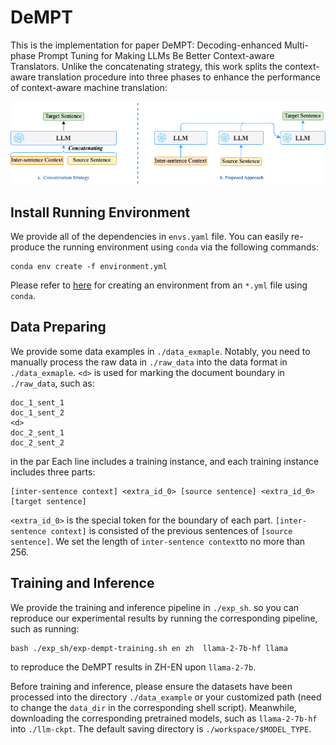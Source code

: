 # DeMPT
This is the implementation for paper DeMPT: Decoding-enhanced Multi-phase Prompt Tuning for Making LLMs Be Better Context-aware Translators. Unlike the concatenating strategy, this work splits the context-aware translation procedure into three phases to enhance the performance of context-aware machine translation:
<div align=center>

  ![msp](https://github.com/Rooders/DeMPT/blob/main/intro.png)

</div>

## Install Running Environment
We provide all of the dependencies in ``envs.yaml`` file. You can easily re-produce the running environment using ``conda`` via the following commands:
```
conda env create -f environment.yml
```
Please refer to [here](https://docs.conda.io/projects/conda/en/latest/user-guide/tasks/manage-environments.html?tdsourcetag=s_pctim_aiomsg#viewing-a-list-of-the-packages-in-an-environment) for creating an environment from an ``*.yml`` file using ``conda``.

## Data Preparing
We provide some data examples in ``./data_exmaple``. Notably, you need to manually process the raw data in ``./raw_data`` into the data format in ``./data_exmaple``. ``<d>`` is used for marking the document boundary in ``./raw_data``, such as:
```
doc_1_sent_1
doc_1_sent_2
<d>
doc_2_sent_1
doc_2_sent_2
```
in the par Each line includes a training instance, and each training instance includes three parts: 

```
[inter-sentence context] <extra_id_0> [source sentence] <extra_id_0> [target sentence]
```
``<extra_id_0>`` is the special token for the boundary of each part. ``[inter-sentence context]`` is consisted of the previous sentences of ``[source sentence]``. We set the length of ``inter-sentence context``to no more than 256.

## Training and Inference
We provide the training and inference pipeline in ``./exp_sh``. so you can reproduce our experimental results by running the corresponding pipeline, such as running:
```
bash ./exp_sh/exp-dempt-training.sh en zh  llama-2-7b-hf llama
```
to reproduce the DeMPT results in ZH-EN upon ``llama-2-7b``.

Before training and inference, please ensure the datasets have been processed into the directory ``./data_example`` or your customized path (need to change the ``data_dir`` in the corresponding shell script). Meanwhile, downloading the corresponding pretrained models, such as ``llama-2-7b-hf``
into ``./llm-ckpt``. The default saving directory is ``./workspace/$MODEL_TYPE``.










